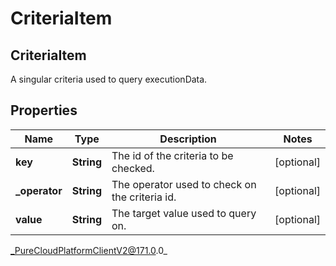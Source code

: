 # CriteriaItem

## CriteriaItem
A singular criteria used to query executionData.

## Properties

|Name | Type | Description | Notes|
|------------ | ------------- | ------------- | -------------|
| **key** | **String** | The id of the criteria to be checked. | [optional] |
| **_operator** | **String** | The operator used to check on the criteria id. | [optional] |
| **value** | **String** | The target value used to query on. | [optional] |



_PureCloudPlatformClientV2@171.0.0_
